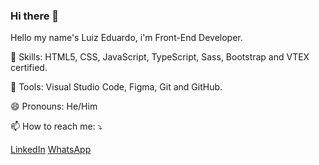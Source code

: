 ### Hi there 👋

Hello my name's Luiz Eduardo, i'm Front-End Developer.

🚀 Skills: HTML5, CSS, JavaScript, TypeScript, Sass, Bootstrap and VTEX certified.

🔨 Tools: Visual Studio Code, Figma, Git and GitHub.

😄 Pronouns: He/Him

📫 How to reach me: ⤵️

[LinkedIn](https://www.linkedin.com/in/luizeduardovieiradequeiroz2911/)
[WhatsApp](https://wa.me/5511998734853)

<!--
**LEduard0/LEduard0** is a ✨ _special_ ✨ repository because its `README.md` (this file) appears on your GitHub profile.

Here are some ideas to get you started:

- 🔭 I’m currently working on ...
- 🌱 I’m currently learning ...
- 👯 I’m looking to collaborate on ...
- 🤔 I’m looking for help with ...
- 💬 Ask me about ...
- ⚡ Fun fact: ...
-->
